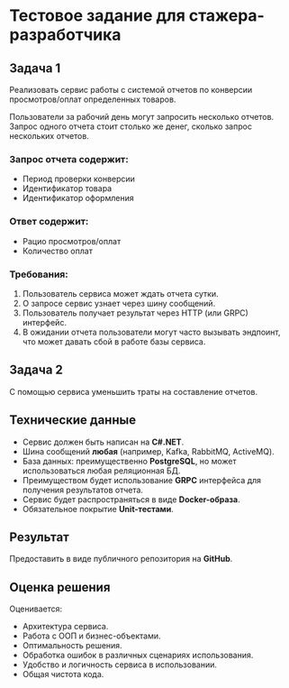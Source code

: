 # Тестовое задание для стажера-разработчика

## Задача 1
Реализовать сервис работы с системой отчетов по конверсии просмотров/оплат определенных товаров.

Пользователи за рабочий день могут запросить несколько отчетов. 
Запрос одного отчета стоит столько же денег, сколько запрос нескольких отчетов.

### Запрос отчета содержит:
- Период проверки конверсии
- Идентификатор товара
- Идентификатор оформления

### Ответ содержит:
- Рацио просмотров/оплат
- Количество оплат

### Требования:
1. Пользователь сервиса может ждать отчета сутки.
2. О запросе сервис узнает через шину сообщений.
3. Пользователь получает результат через HTTP (или GRPC) интерфейс.
4. В ожидании отчета пользователи могут часто вызывать эндпоинт, что может давать сбой в работе базы сервиса.

## Задача 2
С помощью сервиса уменьшить траты на составление отчетов.

## Технические данные
- Сервис должен быть написан на **C#.NET**.
- Шина сообщений **любая** (например, Kafka, RabbitMQ, ActiveMQ).
- База данных: преимущественно **PostgreSQL**, но может использоваться любая реляционная БД.
- Преимуществом будет использование **GRPC** интерфейса для получения результатов отчета.
- Сервис будет распространяться в виде **Docker-образа**.
- Обязательное покрытие **Unit-тестами**.

## Результат
Предоставить в виде публичного репозитория на **GitHub**.

## Оценка решения
Оценивается:
- Архитектура сервиса.
- Работа с ООП и бизнес-объектами.
- Оптимальность решения.
- Обработка ошибок в различных сценариях использования.
- Удобство и логичность сервиса в использовании.
- Общая чистота кода.

